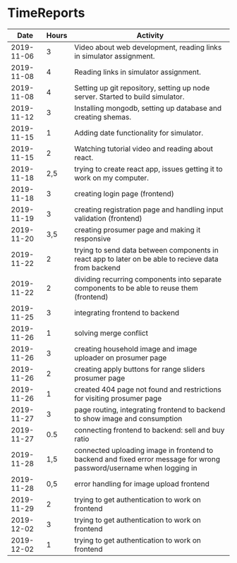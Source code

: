 # TimeReports

| Date  |      Hours    | Activity                                       |
| ----------- | ------- |------------------------------------------------
| 2019-11-06  | 3       | Video about web development, reading links in simulator assignment. |
| 2019-11-08  | 4       | Reading links in simulator assignment.|
| 2019-11-08  | 4       | Setting up git repository, setting up node server. Started to build simulator. | 
| 2019-11-12  | 3       | Installing mongodb, setting up database and creating shemas. |
| 2019-11-15  | 1       | Adding date functionality for simulator. |
| 2019-11-15  | 2       | Watching tutorial video and reading about react. |
| 2019-11-18  | 2,5     | trying to create react app, issues getting it to work on my computer. |
| 2019-11-18  | 3       | creating login page (frontend)|
| 2019-11-19  | 3       | creating registration page and handling input validation (frontend) |
| 2019-11-20  | 3,5     | creating prosumer page and making it responsive |
| 2019-11-22  | 2       | trying to send data between components in react app to later on be able to recieve data from backend |
| 2019-11-22  | 2       | dividing recurring components into separate components to be able to reuse them (frontend)|
| 2019-11-25  | 3       | integrating frontend to backend |
| 2019-11-26  | 1       | solving merge conflict |
| 2019-11-26  | 3       | creating household image and image uploader on prosumer page |
| 2019-11-26  | 2       | creating apply buttons for range sliders prosumer page |
| 2019-11-26  | 1       | created 404 page not found and restrictions for visiting prosumer page |
| 2019-11-27  | 3       | page routing, integrating frontend to backend to show image and consumption |
| 2019-11-27  | 0.5     | connecting frontend to backend: sell and buy ratio  |
| 2019-11-28  | 1,5     | connected uploading image in frontend to backend and fixed error message for wrong password/username when logging in  |
| 2019-11-28  | 0,5     | error handling for image upload frontend  |
| 2019-11-29  | 2       |  trying to get authentication to work on frontend |
| 2019-12-02  | 3       |  trying to get authentication to work on frontend |
| 2019-12-02  | 1       |  trying to get authentication to work on frontend |




                      

